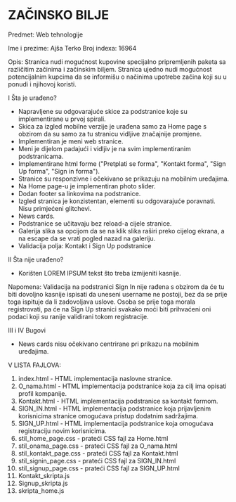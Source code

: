 # ZAČINSKO BILJE

Predmet: Web tehnologije

Ime i prezime: Ajša Terko
Broj indexa: 16964

Opis: Stranica nudi mogućnost kupovine specijalno pripremljenih paketa sa različitim začinima i začinskim biljem.
Stranica ujedno nudi mogućnost potencijalnim kupcima da se informišu o načinima upotrebe začina koji su u ponudi i njihovoj koristi. 

I Šta je urađeno?
- Napravljene su odgovarajuće skice za podstranice koje su implementirane u prvoj spirali. 
- Skica za izgled mobilne verzije je urađena samo za Home page s obzirom da su samo za tu stranicu vidljive značajnije promjene. 
- Implementiran je meni web stranice. 
- Meni je dijelom padajući i vidljiv je na svim implementiranim podstranicama.  
- Implementirane html forme ("Pretplati se forma", "Kontakt forma", "Sign Up forma", "Sign in forma"). 
- Stranice su responzivne i očekivano se prikazuju na mobilnim uređajima. 
- Na Home page-u je implementiran photo slider. 
- Dodan footer sa linkovima na podstranice. 
- Izgled stranica je konzistentan, elementi su odgovarajuće poravnati. Nisu primjećeni glitchevi.
- News cards.
- Podstranice se učitavaju bez reload-a cijele stranice.
- Galerija slika sa opcijom da se na klik slika raširi preko cijelog ekrana, a na escape da se vrati pogled nazad na galeriju.
- Validacija polja: Kontakt i Sign Up podstranice

II Šta nije urađeno?
- Korišten LOREM IPSUM tekst što treba izmijeniti kasnije. 

Napomena: Validacija na podstranici Sign In nije rađena s obzirom da će tu biti dovoljno kasnije ispisati da uneseni username ne postoji, bez da se prije toga ispituje da li zadovoljava uslove. Osoba se prije toga morala registrovati, pa će na Sign Up stranici svakako moći biti prihvaćeni oni podaci koji su ranije validirani tokom registracije.

III i IV Bugovi

- News cards nisu očekivano centrirane pri prikazu na mobilnim uređajima. 

V LISTA FAJLOVA:
01. index.html - HTML implementacija naslovne stranice.
02. O_nama.html - HTML implementacija podstranice koja za cilj ima opisati profil kompanije.
03. Kontakt.html - HTML implementacija podstranice sa kontakt formom.
04. SIGN_IN.html - HTML implementacija podstranice koja prijavljenim korisnicima stranice omogućava pristup dodatnim sadržajima.
05. SIGN_UP.html - HTML implementacija podstranice koja omogućava registraciju novim korisnicima.
06. stil_home_page.css - prateći CSS fajl za Home.html
07. stil_onama_page.css - prateći CSS fajl za O_nama.html
08. stil_kontakt_page.css - prateći CSS fajl za Kontakt.html
09. stil_signin_page.css - prateći CSS fajl za SIGN_IN.html
10. stil_signup_page.css - prateći CSS fajl za SIGN_UP.html
11. Kontakt_skripta.js
12. Signup_skripta.js
13. skripta_home.js

